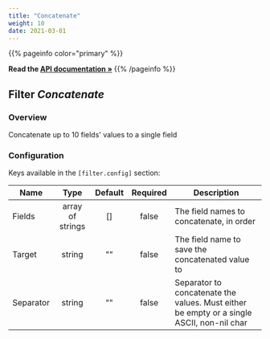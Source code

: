 ```yaml
---
title: "Concatenate"
weight: 10
date: 2021-03-01
---
```

{{% pageinfo color="primary" %}}

**Read the [API documentation &raquo;](https://pkg.go.dev/github.com/AdRoll/baker/filter#Concatenate)**
{{% /pageinfo %}}

## Filter *Concatenate*

### Overview
Concatenate up to 10 fields' values to a single field

### Configuration

Keys available in the `[filter.config]` section:

|Name|Type|Default|Required|Description|
|----|:--:|:-----:|:------:|-----------|
| Fields| array of strings| []| false| The field names to concatenate, in order|
| Target| string| ""| false| The field name to save the concatenated value to|
| Separator| string| ""| false| Separator to concatenate the values. Must either be empty or a single ASCII, non-nil char|

